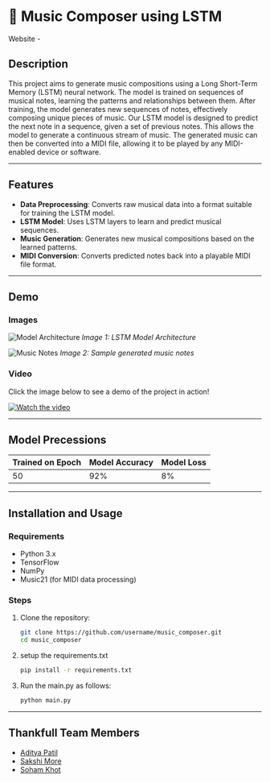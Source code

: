 # 🎵 Music Composer using LSTM

Website - 

## Description

This project aims to generate music compositions using a Long Short-Term Memory (LSTM) neural network. The model is trained on sequences of musical notes, learning the patterns and relationships between them. After training, the model generates new sequences of notes, effectively composing unique pieces of music.
Our LSTM model is designed to predict the next note in a sequence, given a set of previous notes. This allows the model to generate a continuous stream of music. The generated music can then be converted into a MIDI file, allowing it to be played by any MIDI-enabled device or software.

---

## Features

- **Data Preprocessing**: Converts raw musical data into a format suitable for training the LSTM model.
- **LSTM Model**: Uses LSTM layers to learn and predict musical sequences.
- **Music Generation**: Generates new musical compositions based on the learned patterns.
- **MIDI Conversion**: Converts predicted notes back into a playable MIDI file format.
  
---

## Demo

### Images

![Model Architecture](path_to_image)
*Image 1: LSTM Model Architecture*

![Music Notes](path_to_image)
*Image 2: Sample generated music notes*

### Video

Click the image below to see a demo of the project in action!

[![Watch the video](path_to_thumbnail)](link_to_video)

---

## Model Precessions

| Trained on Epoch | Model Accuracy | Model Loss |
|------------------|----------------|------------|
| 50               | 92%            | 8%         |

---

## Installation and Usage

### Requirements

- Python 3.x
- TensorFlow
- NumPy
- Music21 (for MIDI data processing)

### Steps

1. Clone the repository:
   ```bash
   git clone https://github.com/username/music_composer.git
   cd music_composer

2. setup the requirements.txt
   ```bash
   pip install -r requirements.txt

3. Run the main.py as follows:
   ```bash
   python main.py

---

## Thankfull Team Members
- [Aditya Patil](https://github.com/Dracgamer5643)
- [Sakshi More]()
- [Soham Khot]()
